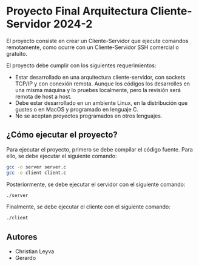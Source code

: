 # Proyecto Final Arquitectura Cliente-Servidor 2024-2

El proyecto consiste en crear un Cliente-Servidor que ejecute comandos remotamente, como ocurre 
con  un  Cliente-Servidor  SSH  comercial  o  gratuito.

El  proyecto  debe  cumplir  con  los  siguientes 
requerimientos: 

- Estar desarrollado en una arquitectura cliente-servidor, con sockets TCP/IP y con conexión 
remota. Aunque los códigos los desarrolles en una misma máquina y lo pruebes localmente, 
pero la revisión será remota de host a host. 
- Debe estar desarrollado en un ambiente Linux, en la distribución que gustes o en MacOS y 
programado en lenguaje C.
- No se aceptan proyectos programados en otros lenguajes.


## ¿Cómo ejecutar el proyecto?

Para ejecutar el proyecto, primero se debe compilar el código fuente. Para ello, se debe ejecutar el siguiente comando:

```bash
gcc -o server server.c
gcc -o client client.c
```

Posteriormente, se debe ejecutar el servidor con el siguiente comando:

```bash
./server
```

Finalmente, se debe ejecutar el cliente con el siguiente comando:

```bash
./client
```

## Autores

- Christian Leyva
- Gerardo 